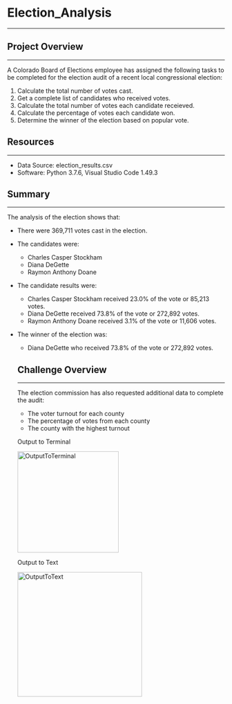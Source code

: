 # Election_Analysis
---
## Project Overview
---
A Colorado Board of Elections employee has assigned the following tasks to be completed for the election audit of a recent local congressional election:

  1. Calculate the total number of votes cast.
  2. Get a complete list of candidates who received votes.
  3. Calculate the total number of votes each candidate receieved.
  4. Calculate the percentage of votes each candidate won.
  5. Determine the winner of the election based on popular vote.
  
## Resources
---
- Data Source: election_results.csv
- Software: Python 3.7.6, Visual Studio Code 1.49.3

## Summary
---
The analysis of the election shows that:
- There were 369,711 votes cast in the election.
- The candidates were:
  - Charles Casper Stockham
  - Diana DeGette
  - Raymon Anthony Doane
- The candidate results were:
  - Charles Casper Stockham received 23.0% of the vote or 85,213 votes.
  - Diana DeGette received 73.8% of the vote or 272,892 votes.
  - Raymon Anthony Doane received 3.1% of the vote or 11,606 votes.
- The winner of the election was:
  - Diana DeGette who received 73.8% of the vote or 272,892 votes.
  
  ## Challenge Overview
  ---
  The election commission has also requested additional data to complete the audit:
  - The voter turnout for each county
  - The percentage of votes from each county
  - The county with the highest turnout
  
  Output to Terminal
  
  <img width="234" alt="OutputToTerminal" src="https://user-images.githubusercontent.com/70344787/96182531-9be92b00-0f03-11eb-9fec-a0087ae8864b.PNG">
  
  Output to Text
  
  <img width="288" alt="OutputToText" src="https://user-images.githubusercontent.com/70344787/96182807-fc786800-0f03-11eb-808d-709438065cf8.PNG">
  
